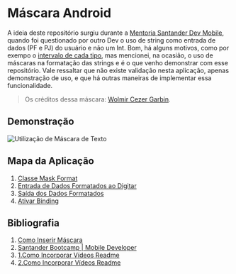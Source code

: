 # Máscara Android

A ideia deste repositório surgiu durante a [Mentoria Santander Dev Mobile](https://www.youtube.com/watch?v=4HLpMue7eqg), quando foi questionado por outro Dev o uso de string como entrada de dados (PF e PJ) do usuário e não um Int. Bom, há alguns motivos, como por exempo o [intervalo de cada tipo](https://kotlinlang.org/docs/basic-types.html#integer-types), mas mencionei, na ocasião, o uso de máscaras na formatação das strings e é o que venho demonstrar com esse repositório. Vale ressaltar que não existe validação nesta aplicação, apenas demonstração de uso, e que há outras maneiras de implementar essa funcionalidade.

>Os créditos dessa máscara: [Wolmir Cezer Garbin](https://github.com/wolmirgarbin).

## Demonstração

![Utilização de Máscara de Texto](img/Mask-App.gif)

## Mapa da Aplicação

1. [Classe Mask Format](https://github.com/JefersonMelo/18-Mask/blob/master/app/src/main/java/com/jefmelo/mask/util/MaskFormatUtil.kt)
2. [Entrada de Dados Formatados ao Digitar](https://github.com/JefersonMelo/18-Mask/blob/master/app/src/main/java/com/jefmelo/mask/MainActivity.kt)
3. [Saída dos Dados Formatados](https://github.com/JefersonMelo/18-Mask/blob/master/app/src/main/java/com/jefmelo/mask/ActivityUnmasked.kt)
4. [Ativar Binding](https://github.com/JefersonMelo/18-Mask/blob/dc219cdc520b7b75cf38ab6fbec30bf53261c762/app/build.gradle#L33)

## Bibliografia

1. [Como Inserir Máscara](https://receitasdecodigo.com.br/android/como-inserir-mascara-em-um-edittext-no-android)
2. [Santander Bootcamp | Mobile Developer](https://web.digitalinnovation.one/track/santander-mobile-developer)
3. [1.Como Incorporar Vídeos Readme](https://qastack.com.br/programming/4279611/how-to-embed-a-video-into-github-readme-md)
4. [2.Como Incorporar Vídeos Readme](https://qastack.com.br/programming/11804820/how-can-i-embed-a-youtube-video-on-github-wiki-pages)
